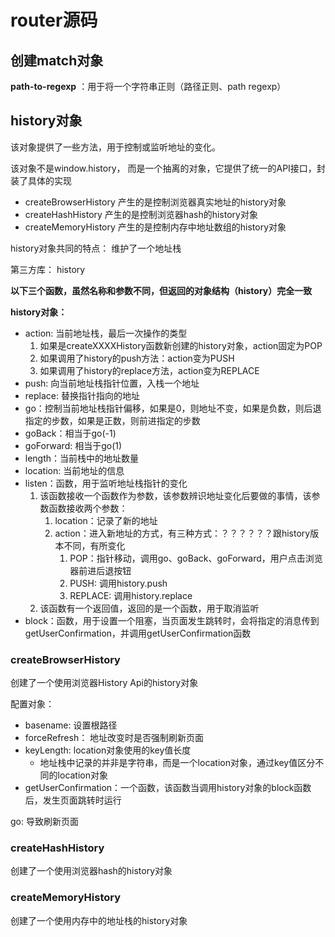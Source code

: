 # router源码



## 创建match对象

**path-to-regexp** ：用于将一个字符串正则（路径正则、path regexp）

## history对象

该对象提供了一些方法，用于控制或监听地址的变化。

该对象不是window.history， 而是一个抽离的对象，它提供了统一的API接口，封装了具体的实现

- createBrowserHistory 产生的是控制浏览器真实地址的history对象
- createHashHistory 产生的是控制浏览器hash的history对象
- createMemoryHistory 产生的是控制内存中地址数组的history对象

history对象共同的特点： 维护了一个地址栈

第三方库： history

**以下三个函数，虽然名称和参数不同，但返回的对象结构（history）完全一致**

**history对象：**

- action:  当前地址栈，最后一次操作的类型
  1. 如果是createXXXXHistory函数新创建的history对象，action固定为POP
  2. 如果调用了history的push方法：action变为PUSH
  3. 如果调用了history的replace方法，action变为REPLACE
- push: 向当前地址栈指针位置，入栈一个地址
- replace: 替换指针指向的地址
- go：控制当前地址栈指针偏移，如果是0，则地址不变，如果是负数，则后退指定的步数，如果是正数，则前进指定的步数
- goBack：相当于go(-1)
- goForward: 相当于go(1)
- length：当前栈中的地址数量
- location: 当前地址的信息
- listen：函数，用于监听地址栈指针的变化
  1. 该函数接收一个函数作为参数，该参数辨识地址变化后要做的事情，该参数函数接收两个参数：
     1. location：记录了新的地址
     2. action：进入新地址的方式，有三种方式：？？？？？？跟history版本不同，有所变化
        1. POP：指针移动，调用go、goBack、goForward，用户点击浏览器前进后退按钮
        2. PUSH:  调用history.push
        3. REPLACE: 调用history.replace
  2. 该函数有一个返回值，返回的是一个函数，用于取消监听
- block：函数，用于设置一个阻塞，当页面发生跳转时，会将指定的消息传到getUserConfirmation，并调用getUserConfirmation函数

### createBrowserHistory 

创建了一个使用浏览器History Api的history对象

配置对象：

- basename:  设置根路径
- forceRefresh： 地址改变时是否强制刷新页面
- keyLength:  location对象使用的key值长度
  - 地址栈中记录的并非是字符串，而是一个location对象，通过key值区分不同的location对象
- getUserConfirmation：一个函数，该函数当调用history对象的block函数后，发生页面跳转时运行

go:  导致刷新页面

### createHashHistory 

创建了一个使用浏览器hash的history对象

### createMemoryHistory 

创建了一个使用内存中的地址栈的history对象